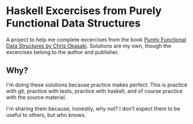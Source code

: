 # Haskell Excercises from Purely Functional Data Structures

A project to help me complete excercises from the book [Purely Functional Data
Structures by Chris
Okasaki](http://www.amazon.com/Purely-Functional-Structures-Chris-Okasaki/dp/0521663504).
Solutions are my own, though the excercises belong to the author and publisher.

## Why?

I'm doing these solutions because practice makes perfect. This is practice with
git, practice with tests, practice with haskell, and of course practice with the
source material.

I'm sharing them because, honestly, why not? I don't expect them to be useful to
others, but who knows.
